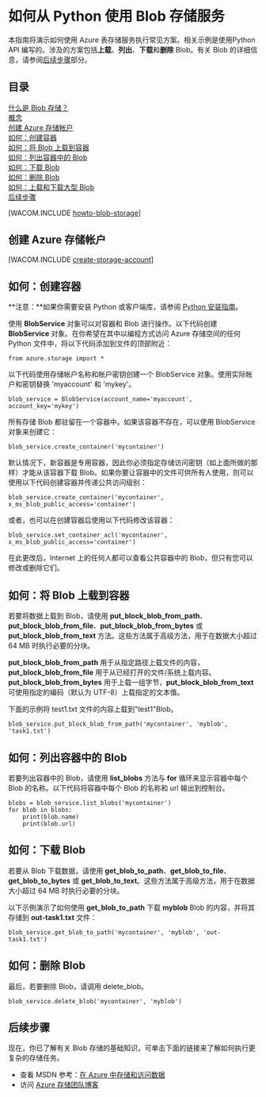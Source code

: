 <properties linkid="develop-python-blob-service" urlDisplayName="Blob Service" pageTitle="如何使用 Blob 存储 (Python) | Microsoft Azure" metaKeywords="Azure blob service Python, Azure blobs Python" description="了解如何使用 Azure Blob 服务上载、列出、下载和删除 Blob。" metaCanonical="" disqusComments="1" umbracoNaviHide="0" services="storage" documentationCenter="Python" title="How to use the Blob service from Python" authors="" videoId="" scriptId="" />
<tags ms.service="storage"
    ms.date="03/11/2015"
    wacn.date="04/11/2015"
    />

# 如何从 Python 使用 Blob 存储服务
本指南将演示如何使用 Azure 表存储服务执行常见方案。相关示例是使用Python API 编写的。涉及的方案包括**上载**、**列出**、**下载**和**删除** Blob。有关 Blob 的详细信息，请参阅[后续步骤][]部分。

## 目录

[什么是 Blob 存储？][]   
 [概念][]   
 [创建 Azure 存储帐户][]   
 [如何：创建容器][]   
 [如何：将 Blob 上载到容器][]   
 [如何：列出容器中的 Blob][]   
 [如何：下载 Blob][]   
 [如何：删除 Blob][]   
 [如何：上载和下载大型 Blob][]   
 [后续步骤][]

[WACOM.INCLUDE [howto-blob-storage](../includes/howto-blob-storage.md)]

## <a name="create-account"> </a>创建 Azure 存储帐户

[WACOM.INCLUDE [create-storage-account](../includes/create-storage-account.md)]

## <a name="create-container"> </a>如何：创建容器

**注意：**如果你需要安装 Python 或客户端库，请参阅 [Python 安装指南](../python-how-to-install/)。


使用 **BlobService** 对象可以对容器和 Blob 进行操作。以下代码创建 **BlobService** 对象。在你希望在其中以编程方式访问 Azure 存储空间的任何 Python 文件中，将以下代码添加到文件的顶部附近：

	from azure.storage import *

以下代码使用存储帐户名称和帐户密钥创建一个 BlobService 对象。使用实际帐户和密钥替换  'myaccount' 和  'mykey'。

	blob_service = BlobService(account_name='myaccount', account_key='mykey')

所有存储 Blob 都驻留在一个容器中。如果该容器不存在，可以使用 BlobService 对象来创建它：

	blob_service.create_container('mycontainer')

默认情况下，新容器是专用容器，因此你必须指定存储访问密钥（如上面所做的那样）才能从该容器下载 Blob。如果你要让容器中的文件可供所有人使用，则可以使用以下代码创建容器并传递公共访问级别：

	blob_service.create_container('mycontainer', x_ms_blob_public_access='container') 

或者，也可以在创建容器后使用以下代码修改该容器：

	blob_service.set_container_acl('mycontainer', x_ms_blob_public_access='container')

在此更改后，Internet 上的任何人都可以查看公共容器中的 Blob，但只有您可以修改或删除它们。

## <a name="upload-blob"> </a>如何：将 Blob 上载到容器

若要将数据上载到 Blob，请使用 **put\_block\_blob\_from\_path**、**put\_block\_blob\_from\_file**、**put\_block\_blob\_from\_bytes** 或 **put\_block\_blob\_from\_text** 方法。这些方法属于高级方法，用于在数据大小超过 64 MB 时执行必要的分块。

**put\_block\_blob\_from\_path** 用于从指定路径上载文件的内容，**put\_block\_blob\_from\_file** 用于从已经打开的文件/系统上载内容。**put\_block\_blob\_from\_bytes** 用于上载一组字节，**put\_block\_blob\_from\_text** 可使用指定的编码（默认为 UTF-8）上载指定的文本值。

下面的示例将 test1.txt 文件的内容上载到"test1"Blob。

	blob_service.put_block_blob_from_path('mycontainer', 'myblob', 'task1.txt')

## <a name="list-blob"> </a>如何：列出容器中的 Blob

若要列出容器中的 Blob，请使用 **list\_blobs** 方法与
**for** 循环来显示容器中每个 Blob 的名称。以下代码将容器中每个 Blob 的名称和 url 输出到控制台。

	blobs = blob_service.list_blobs('mycontainer')
	for blob in blobs:
		print(blob.name)
		print(blob.url)

## <a name="download-blobs"> </a>如何：下载 Blob

若要从 Blob 下载数据，请使用 **get\_blob\_to\_path**、**get\_blob\_to\_file**、**get\_blob\_to\_bytes** 或 **get\_blob\_to\_text**。这些方法属于高级方法，用于在数据大小超过 64 MB 时执行必要的分块。

以下示例演示了如何使用 **get\_blob\_to\_path** 下载 **myblob** Blob 的内容，并将其存储到 **out-task1.txt** 文件：

	blob_service.get_blob_to_path('mycontainer', 'myblob', 'out-task1.txt')

## <a name="delete-blobs"> </a>如何：删除 Blob

最后，若要删除 Blob，请调用 delete_blob。

	blob_service.delete_blob('mycontainer', 'myblob') 

## <a name="next-steps"> </a>后续步骤

现在，你已了解有关 Blob 存储的基础知识，可单击下面的链接来了解如何执行更复杂的存储任务。

-   查看 MSDN 参考：[在 Azure 中存储和访问数据][]
-   访问 [Azure 存储团队博客][]

  [后续步骤]: #next-steps
  [什么是 Blob 存储？]: #what-is
  [概念]: #concepts
  [创建 Azure 存储帐户]: #create-account
  [如何：创建容器]: #create-container
  [如何：将 Blob 上载到容器]: #upload-blob
  [如何：列出容器中的 Blob]: #list-blob
  [如何：下载 Blob]: #download-blobs
  [如何：删除 Blob]: #delete-blobs
  [如何：上载和下载大型 Blob]: #large-blobs
  [在 Azure 中存储和访问数据]: http://msdn.microsoft.com/zh-cn/library/azure/gg433040.aspx
  [Azure 存储团队博客]: http://blogs.msdn.com/b/windowsazurestorage/
<!--HONumber=41-->
  
   
